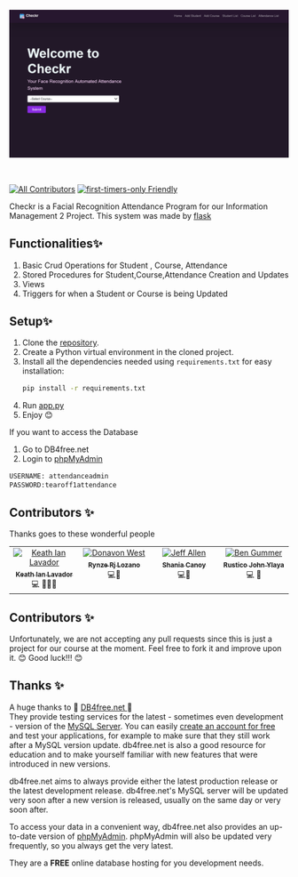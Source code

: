 
<p align="center">
<img src= "readmeImg.png">


</p>

&nbsp;

[![All Contributors](https://img.shields.io/badge/all_contributors-4-orange.svg?style=flat-square)](#contributors-)
[![first-timers-only Friendly](https://img.shields.io/badge/first--timers--only-friendly-blue.svg)](http://www.firsttimersonly.com/)

Checkr is a Facial Recognition Attendance Program for our Information Management 2 Project. This system was made by <a href="https://flask.palletsprojects.com/en/3.0.x/">flask</a>

## Functionalities✨
1. Basic Crud Operations for Student , Course, Attendance
2. Stored Procedures for Student,Course,Attendance Creation and Updates
3. Views 
4. Triggers for when a Student or Course is being Updated


## Setup✨


1. Clone the [repository](https://github.com/shaniacc/CSIT327-Repo_Canoy_Ylaya_Lozano_Lavador).
2. Create a Python virtual environment in the cloned project.
3. Install all the dependencies needed using `requirements.txt` for easy installation:
   ```bash
   pip install -r requirements.txt

   	```
  4. Run <a href= "https://github.com/shaniacc/CSIT327-Repo_Canoy_Ylaya_Lozano_Lavador/blob/bfa2edca34047995eb86e4de4f1b78fe98c8e4b5/app.py">app.py</a>
  5. Enjoy 😊
  
  If you want to access the Database
  1. Go to DB4free.net
  2. Login to <a href="https://www.db4free.net/phpMyAdmin">phpMyAdmin</a>
   ```
   USERNAME: attendanceadmin
   PASSWORD:tearoff1attendance
   ```
   
 



## Contributors ✨

Thanks goes to these wonderful people
<!-- ALL-CONTRIBUTORS-LIST:START - Do not remove or modify this section -->
<!-- prettier-ignore-start -->
<!-- markdownlint-disable -->
<table>
  <tbody>
    <tr>
      <td align="center" valign="top" width="14.28%"><a href="http://ivesvh.com"><img src="https://avatars.githubusercontent.com/u/67945664?s=400&v=4?s=100" width="100px;" alt="Keath Ian Lavador"/><br /><sub><b>Keath Ian Lavador</b></sub></a><br />💻</a> 🎨👀🔧</td>
      <td align="center" valign="top" width="14.28%"><a href="http://donavon.com"><img src="https://avatars.githubusercontent.com/u/132324382?v=4?s=100" width="100px;" alt="Donavon West"/><br /><sub><b>Rynze Rj Lozano</b></sub></a><br />💻🎨</td>
      <td align="center" valign="top" width="14.28%"><a href="http://www.jeffallen.io/"><img src="https://avatars.githubusercontent.com/u/134193612?v=4?s=100" width="100px;" alt="Jeff Allen"/><br /><sub><b>Shania Canoy</b></sub></a><br />💻🎨</td>
      <td align="center" valign="top" width="14.28%"><a href="https://github.com/bengummer"><img src="https://avatars.githubusercontent.com/u/143623220?v=4?s=100" width="100px;" alt="Ben Gummer"/><br /><sub><b>Rustico John Ylaya</b></sub></a><br />💻 🎨</td>
    </tr>
  </tbody>
</table>

<!-- markdownlint-restore -->
<!-- prettier-ignore-end -->

<!-- ALL-CONTRIBUTORS-LIST:END -->
## Contributors ✨
Unfortunately, we are not accepting any pull requests since this is just a project for our course at the moment. Feel free to fork it and improve upon it. 😊 Good luck!!! 😊

## Thanks ✨

A huge thanks to 🙏 <a href="https://www.db4free.net/">DB4free.net </a> 🙏 
<br>
They provide testing services for the latest - sometimes even development - version of the [MySQL Server](https://www.mysql.com/). You can easily [create an account for free](https://www.db4free.net/signup.php) and test your applications, for example to make sure that they still work after a MySQL version update. db4free.net is also a good resource for education and to make yourself familiar with new features that were introduced in new versions.

db4free.net aims to always provide either the latest production release or the latest development release. db4free.net's MySQL server will be updated very soon after a new version is released, usually on the same day or very soon after.

To access your data in a convenient way, db4free.net also provides an up-to-date version of [phpMyAdmin](https://www.phpmyadmin.net). phpMyAdmin will also be updated very frequently, so you always get the very latest.

They are a <b>FREE</b> online database hosting for you development needs.
